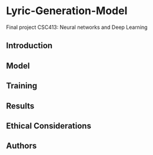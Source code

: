 # Lyric-Generation-Model
Final project CSC413: Neural networks and Deep Learning

## Introduction



## Model


## Training


## Results



## Ethical Considerations


## Authors
